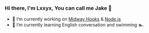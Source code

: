 ### Hi there, I'm Lxxyx, You can call me Jake 👋

- 🔭 I’m currently working on [Midway Hooks](https://github.com/midwayjs/hooks) & [Node.js](https://github.com/nodejs/node)
- 🌱 I’m currently learning English conversation and swimming 🏊‍.

